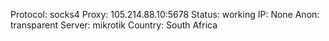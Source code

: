 Protocol: socks4
Proxy: 105.214.88.10:5678
Status: working
IP: None
Anon: transparent
Server: mikrotik
Country: South Africa

